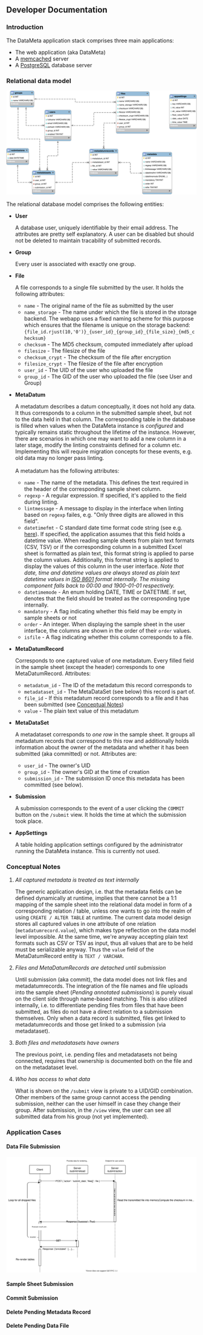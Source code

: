## Developer Documentation

### Introduction

The DataMeta application stack comprises three main applications:

* The web application (aka DataMeta)
* A [memcached](https://memcached.org/) server
* A [PostgreSQL](https://www.postgresql.org/) database server

### Relational data model

![erdiag](./img/datameta.erm.svg)

The relational database model comprises the following entities:

* **User**

  A database user, uniquely identifiable by their email address. The attributes are pretty self explanatory. A user can be disabled but should not be deleted to maintain tracability of submitted records.
* **Group**

  Every user is associated with exactly one group.
* **File**

  A file corresponds to a single file submitted by the user. It holds the following attributes:
  * `name` - The original name of the file as submitted by the user
  * `name_storage` - The name under which the file is stored in the storage backend. The webapp uses a fixed naming scheme for this purpose which ensures that the filename is unique on the storage backend:
    `{file_id.rjust(10,'0')}_{user_id}_{group_id}_{file_size}_{md5_checksum}`
  * `checksum` - The MD5 checksum, computed immediately after upload
  * `filesize` - The filesize of the file
  * `checksum_crypt` - The checksum of the file after encryption
  * `filesize_crypt` - The filesize of the file after encryption
  * `user_id` - The UID of the user who uploaded the file
  * `group_id` - The GID of the user who uploaded the file (see User and Group)
* **MetaDatum**

  A metadatum describes a datum conceptually, it does not hold any data. It thus corresponds to a column in the submitted sample sheet, but not to the data held in that column. The corresponding table in the database is filled when values when the DataMeta instance is *configured* and typically remains static throughout the lifetime of the instance. However, there are scenarios in which one may want to add a new column in a later stage, modify the linting constraints defined for a column etc. Implementing this will require migration concepts for these events, e.g. old data may no longer pass linting.<br><br>A metadatum has the following attributes:
   * `name` - The name of the metadata. This defines the text required in the header of the corresponding sample sheet column.
   * `regexp` - A regular expression. If specified, it's applied to the field during linting.
   * `lintmessage` - A message to display in the interface when linting based on `regexp` failes, e.g. "Only three digits are allowed in this field".
   * `datetimefmt` - C standard date time format code string (see e.g. [here](https://docs.python.org/3/library/datetime.html#strftime-strptime-behavior)). If specified, the application assumes that this field holds a datetime value. When reading sample sheets from plain text formats (CSV, TSV) or if the corresponding column in a submitted Excel sheet is formatted as plain text, this format string is applied to parse the column values. Additionally, this format string is applied to display the values of this column in the user interface. *Note that date, time and datetime values are always stored as plain text datetime values in [ISO 8601](https://en.wikipedia.org/wiki/ISO_8601) format internally. The missing component falls back to 00:00 and 1900-01-01 respectively.*
   * `datetimemode` - An enum holding DATE, TIME or DATETIME. If set, denotes that the field should be treated as the corresponding type internally.
   * `mandatory` -  A flag indicating whether this field may be empty in sample sheets or not
   * `order` - An integer. When displaying the sample sheet in the user interface, the columns are shown in the order of their `order` values.
   * `isfile` - A flag indicating whether this column corresponds to a file.
* **MetaDatumRecord**

  Corresponds to one captured value of one metadatum. Every filled field in the sample sheet (except the header) corresponds to one MetaDatumRecord. Attributes:
    * `metadatum_id` - The ID of the metadatum this record corresponds to
    * `metadataset_id` - The MetaDataSet (see below) this record is part of.
    * `file_id` - If this metadatum record corresponds to a file and it has been submitted (see [Conceptual Notes](#conceptual-notes))
    * `value` - The plain text value of this metadatum
* **MetaDataSet**

  A metadataset corresponds to *one row* in the sample sheet. It groups all metadatum records that correspond to this row and additionally holds information about the owner of the metadata and whether it has been submitted (aka committed) or not. Attributes are:
  * `user_id` - The owner's UID
  * `group_id` - The owner's GID at the time of creation
  * `submission_id` - The submission ID once this metadata has been committed (see below).
* **Submission**

  A submission corresponds to the event of a user clicking the `COMMIT` button on the `/submit` view. It holds the time at which the submission took place.
* **AppSettings**

  A table holding application settings configured by the administrator running the DataMeta instance. This is currently not used.


### Conceptual Notes

1. *All captured metadata is treated as text internally*

   The generic application design, i.e. that the metadata fields can be defined dynamically at runtime, implies that there cannot be a 1:1 mapping of the sample sheet into the relational data model in form of a corresponding relation / table, unless one wants to go into the realm of using `CREATE / ALTER TABLE` at runtime. The current data model design stores all captured values in one attribute of one relation (`metadatumrecord.value`), which makes type reflection on the data model level impossible. At the same time, we're anyway accepting plain text formats such as CSV or TSV as input, thus all values that are to be held must be serializable anyway. Thus the `value` field of the MetaDatumRecord entity is `TEXT / VARCHAR`.

1. *Files and MetaDatumRecords are detached until submission*

   Until submission (aka commit), the data model does not link files and metadatumrecords. The integration of the file names and file uploads into the sample sheet (*Pending annotated submissions*) is purely visual on the client side through name-based matching. This is also utilized internally, i.e. to differentiate pending files from files that have been submitted, as files do not have a direct relation to a submission themselves. Only when a data record is submitted, files get linked to metadatumrecords and those get linked to a submission (via metadataset).

1. *Both files and metadatasets have owners*

   The previous point, i.e. pending files and metadatasets not being connected, requires that ownership is documented both on the file and on the metadataset level.

1. *Who has access to what data*

   What is shown on the `/submit` view is private to a UID/GID combination. Other members of the same group cannot access the pending submission, neither can the user himself in case they change their group. After submission, in the `/view` view, the user can see all submitted data from his group (not yet implemented).

### Application Cases

#### Data File Submission

![erdiag](./img/submit_files.svg)

#### Sample Sheet Submission

#### Commit Submission

#### Delete Pending Metadata Record

#### Delete Pending Data File
